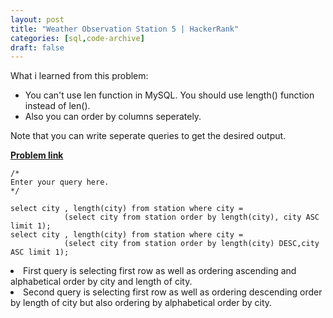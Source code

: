 ```yaml
---
layout: post
title: "Weather Observation Station 5 | HackerRank"
categories: [sql,code-archive]
draft: false
---
```


What i learned from this problem: 
<ul>
<li>You can't use len function in MySQL. You should use length() function instead of len().</li>
<li>Also you can order by columns seperately.</li>
</ul>
Note that you can write seperate queries to get the desired output.


<a href="https://www.hackerrank.com/challenges/weather-observation-station-5/problem?isFullScreen=true">**Problem link**</a> 

    /*
    Enter your query here.
    */

    select city , length(city) from station where city = 
                (select city from station order by length(city), city ASC limit 1);
    select city , length(city) from station where city = 
                (select city from station order by length(city) DESC,city ASC limit 1);

<li>First query is selecting first row as well as ordering ascending and alphabetical order by city and length of city.</li>
<li>Second query is selecting first row as well as ordering descending order by length of city but also ordering by alphabetical order by city.</li>

